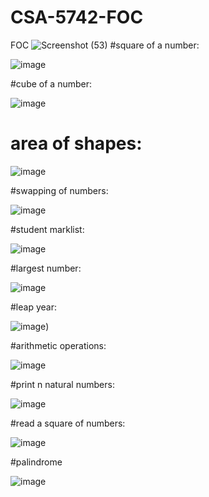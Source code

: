 # CSA-5742-FOC
FOC
![Screenshot (53)](https://user-images.githubusercontent.com/113986476/214474439-4ae78c0b-164a-4bce-a75a-a95de89948d6.png)
#square of a number:

![image](https://user-images.githubusercontent.com/113986476/214480949-d8ac3bb9-24eb-4a7f-84f2-99eeea11ed71.png)

#cube of a number:


![image](https://user-images.githubusercontent.com/113986476/214481011-a7e21076-7784-4c2e-a2ad-c5524ceb2d3e.png)

# area of shapes:


![image](https://user-images.githubusercontent.com/113986476/214481127-4f50524c-78cd-45fc-8251-5bf66feccd72.png)

#swapping of numbers:


![image](https://user-images.githubusercontent.com/113986476/214481439-dc9872d3-8058-45b0-822d-cece3e21dfbc.png)

#student marklist:


![image](https://user-images.githubusercontent.com/113986476/214481576-743b8cf9-6eca-4967-a9e3-142e1530630f.png)

#largest number:

![image](https://user-images.githubusercontent.com/113986476/214482919-07cce14a-bfce-412a-bc4a-80a6ee541757.png)

#leap year:

![image](https://user-images.githubusercontent.com/113986476/214483013-4398fbff-2a12-4d72-9554-892018610710.png)\)

#arithmetic operations:

![image](https://user-images.githubusercontent.com/113986476/214484101-0aa569f7-3102-40b4-91e1-8797abecab69.png)

#print n natural numbers:

![image](https://user-images.githubusercontent.com/113986476/214484277-750ca3ab-ea17-4007-b5ae-d85d6931dd7f.png)

#read a square of numbers:

![image](https://user-images.githubusercontent.com/113986476/214484753-640cb275-5a9a-45de-94cd-aacdb3c0a670.png)

#palindrome

![image](https://user-images.githubusercontent.com/113986476/214507507-87d80b87-308f-45dd-852d-18e85a3f02c6.png)
